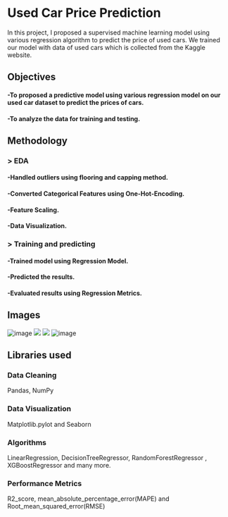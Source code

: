 
# Used Car Price Prediction
In this project, I proposed a supervised machine
learning model using various regression algorithm to predict the price of used cars.
We trained our model with data of used cars which is collected from the Kaggle website.

## Objectives
#### -To proposed a predictive model using various regression model on our used car dataset to predict the prices of cars.
#### -To analyze the data for training and testing.

## Methodology
### > EDA
#### -Handled outliers using flooring and capping method.
#### -Converted Categorical Features using One-Hot-Encoding.
#### -Feature Scaling.
#### -Data Visualization.
### > Training and predicting
#### -Trained model using Regression Model.
#### -Predicted the results.
#### -Evaluated results using Regression Metrics.

## Images
![image](https://user-images.githubusercontent.com/95271399/156746801-aca42f0f-da7d-4b47-a4c7-6b7d798ea3b7.png)
<img src ="https://user-images.githubusercontent.com/95271399/156744672-388f9369-62be-4aca-84d3-89897afc637d.PNG">
<img src ="https://user-images.githubusercontent.com/95271399/156744676-0c8c48fe-fc5d-4f08-8d64-c8fd8e8acf59.PNG">
![image](https://user-images.githubusercontent.com/95271399/156748485-307a5f94-790e-4475-9922-df01e84679af.png)

## Libraries used

### Data Cleaning
Pandas, NumPy

### Data Visualization
Matplotlib.pylot and Seaborn

### Algorithms
LinearRegression, DecisionTreeRegressor, RandomForestRegressor , XGBoostRegressor and many more.

### Performance Metrics
R2_score, mean_absolute_percentage_error(MAPE) and Root_mean_squared_error(RMSE)
